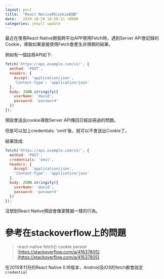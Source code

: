 ```yaml
---
layout: post
title:  "React Native的Cookie紀錄"
date:   2020-10-28 18:50:11 +0800
categories: jekyll update
---
```


最近在使用React Native開發跨平台APP使用Fetch時，遇到Server API會記錄的Cookie，導致如果直接使用Fetch會產生非預期的結果。  

例如有一個註冊API如下:
```js
fetch('https://api.example.com/v1/', {
  method: 'POST',
  headers: {
    Accept: 'application/json',
    'Content-Type': 'application/json'
  },
  body: JSON.stringify({
    userName: 'david',
    password: 'password'
  })
});
```
預設會送出cookie導致Server API傳回已經註冊過的問題。

但是可以加上credentials: 'omit'後，就可以不會送出Cookie了。

結果改成:
```js
fetch('https://api.example.com/v1/', {
  method: 'POST',
  credentials: 'omit',
  headers: {
    Accept: 'application/json',
    'Content-Type': 'application/json'
  },
  body: JSON.stringify({
    userName: 'david',
    password: 'password'
  })
});
```
沒想到React Native預設會像瀏覽器一樣的行為。  

# 參考在stackoverflow上的問題
> react-native fetch() cookie persist  
> [https://stackoverflow.com/a/41637805](https://stackoverflow.com/a/41637805)  

在2015年11月的React Native 0.16版本，Android及iOS的fetch都會設定`credential`
